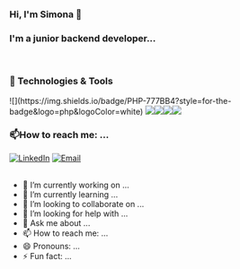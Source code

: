 ### Hi, I'm Simona 👋

<!--
**SimonaVoinea/SimonaVoinea** is a ✨ _special_ ✨ repository because its `README.md` (this file) appears on your GitHub profile.

Here are some ideas to get you started:
-->
<h3>I'm a junior backend developer...</h3> 
<br>
<h3> 🔧 Technologies & Tools </h3>
![](https://img.shields.io/badge/PHP-777BB4?style=for-the-badge&logo=php&logoColor=white)
<img src="https://img.shields.io/badge/MySQL-00000F?style=for-the-badge&logo=mysql&logoColor=white"><img src="https://img.shields.io/badge/HTML-239120?style=for-the-badge&logo=html5&logoColor=white"><img src="https://img.shields.io/badge/CSS-239120?&style=for-the-badge&logo=css3&logoColor=white"><img src="https://img.shields.io/badge/Bootstrap-563D7C?style=for-the-badge&logo=bootstrap&logoColor=white">

<br>
<h3>📫How to reach me: ...</h3>
<a href="https://www.linkedin.com/in/simona-voinea/"><img alt="LinkedIn" src="https://img.shields.io/badge/LinkedIn-0077B5?style=for-the-badge&logo=linkedin&logoColor=white"></a>
<a href="mailto:voinea.simona96@gmail.com"><img alt="Email" src="https://img.shields.io/badge/Gmail-D14836?style=for-the-badge&logo=gmail&logoColor=white"></a>
<br><br>

- 🔭 I’m currently working on ...
- 🌱 I’m currently learning ...
- 👯 I’m looking to collaborate on ...
- 🤔 I’m looking for help with ...
- 💬 Ask me about ...
- 📫 How to reach me: ...
- 😄 Pronouns: ...
- ⚡ Fun fact: ...

